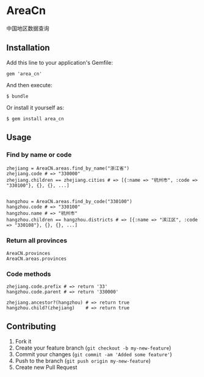 # AreaCn

中国地区数据查询

## Installation

Add this line to your application's Gemfile:

    gem 'area_cn'

And then execute:

    $ bundle

Or install it yourself as:

    $ gem install area_cn

## Usage

### Find by name or code

    zhejiang = AreaCN.areas.find_by_name("浙江省")
    zhejiang.code # => "330000"
    zhejiang.children == zhejiang.cities # => [{:name => "杭州市", :code => "330100"}, {}, {}, ...]

    
    hangzhou = AreaCN.areas.find_by_code("330100")
    hangzhou.code # => "330100"
    hangzhou.name # => "杭州市"
    hangzhou.children == hangzhou.districts # => [{:name => "滨江区", :code => "330108"}, {}, {}, ...]

### Return all provinces

    AreaCN.provinces
    AreaCN.areas.provinces

### Code methods

    zhejiang.code.prefix # => return '33'
    hangzhou.code.parent # => return '330000'

    zhejiang.ancestor?(hangzhou) # => return true
    hangzhou.child?(zhejiang)    # => return true


## Contributing

1. Fork it
2. Create your feature branch (`git checkout -b my-new-feature`)
3. Commit your changes (`git commit -am 'Added some feature'`)
4. Push to the branch (`git push origin my-new-feature`)
5. Create new Pull Request


